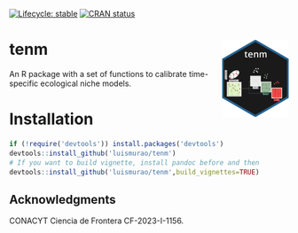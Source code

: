 <!-- badges: start -->
[![Lifecycle: stable](https://img.shields.io/badge/lifecycle-stable-brightgreen.svg)](https://lifecycle.r-lib.org/articles/stages.html#stable)
[![CRAN status](https://www.r-pkg.org/badges/version/tenm)](https://CRAN.R-project.org/package=tenm)
<!-- badges: end -->

# tenm <a href="https://luismurao.github.io/tenm/"><img src="man/figures/logo.png" align="right" height="139" /></a>

An R package with a set of functions to calibrate time-specific ecological 
niche models. 

# Installation

```r
if (!require('devtools')) install.packages('devtools')
devtools::install_github('luismurao/tenm')
# If you want to build vignette, install pandoc before and then
devtools::install_github('luismurao/tenm',build_vignettes=TRUE)
```

## Acknowledgments

CONACYT Ciencia de Frontera CF-2023-I-1156.
